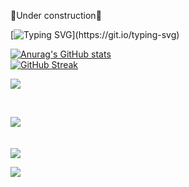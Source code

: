 🚧Under construction🚧

</center>

[![Typing SVG](https://readme-typing-svg.demolab.com/?lines=Welcome+to+my+profile;Enjoy!)](https://git.io/typing-svg)

[![Anurag's GitHub stats](https://github-readme-stats.vercel.app/api?username=noob002)](https://github.com/anuraghazra/github-readme-stats)   
[![GitHub Streak](https://streak-stats.demolab.com/?user=noob002)](https://git.io/streak-stats) </div>


![](https://dcbadge.vercel.app/api/shield/550089620675756052?logoColor=presence)

<br>


![](http://github-profile-summary-cards.vercel.app/api/cards/profile-details?username=noob002&theme=nord_bright)  
<br><br>
![](https://raw.githubusercontent.com/noob002/github-stats-transparent/output/generated/languages.svg)


![](https://gist.github.com/dbaebc58205aa9562daad8c9aa7b8e56.git)

<!--
**noob002/noob002** is a ✨ _special_ ✨ repository because its `README.md` (this file) appears on your GitHub profile.

Here are some ideas to get you started:

- 🔭 I’m currently working on ...
- 🌱 I’m currently learning ...
- 👯 I’m looking to collaborate on ...
- 🤔 I’m looking for help with ...
- 💬 Ask me about ...
- 📫 How to reach me: ...
- 😄 Pronouns: ...
- ⚡ Fun fact: ...
-->
